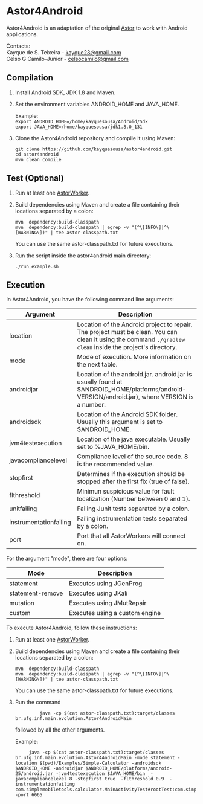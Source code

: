 # Astor4Android
Astor4Android is an adaptation of the original [Astor](https://github.com/SpoonLabs/astor) to work with Android applications.

Contacts:  
Kayque de S. Teixeira - kayque23@gmail.com  
Celso G Camilo-Junior - celsocamilo@gmail.com  


## Compilation

1. Install Android SDK, JDK 1.8 and Maven.

2. Set the environment variables ANDROID_HOME and JAVA_HOME.  
	
	Example:  
	`export ANDROID_HOME=/home/kayquesousa/Android/Sdk`  
	`export JAVA_HOME=/home/kayquesousa/jdk1.8.0_131`  

4. Clone the Astor4Android repository and compile it using Maven:
	
	`git clone https://github.com/kayquesousa/astor4android.git`  
	`cd astor4android`  
	`mvn clean compile`  

## Test (Optional)

1. Run at least one [AstorWorker](https://github.com/kayquesousa/astorworker).

2. Build dependencies using Maven and create a file containing their locations separated by a colon:  
	
	`mvn  dependency:build-classpath`  
	`mvn  dependency:build-classpath | egrep -v "(^\[INFO\]|^\[WARNING\])" | tee astor-classpath.txt`  

	You can use the same astor-classpath.txt for future executions.  

3. Run the script inside the astor4android main directory:

	`./run_example.sh`  

## Execution

In Astor4Android, you have the following command line arguments:

| Argument | Description |
| --- | --- |
| location | Location of the Android project to repair. The project must be clean. You can clean it using the command `./gradlew clean` inside the project's directory. |
| mode | Mode of execution. More information on the next table. |
| androidjar | Location of the android.jar. android.jar is usually found at $ANDROID_HOME/platforms/android-VERSION/android.jar), where VERSION is a number. |
| androidsdk | Location of the Android SDK folder. Usually this argument is set to $ANDROID_HOME. |
| jvm4testexecution | Location of the java executable. Usually set to %JAVA_HOME/bin. |
| javacompliancelevel | Compliance level of the source code. 8 is the recommended value. |
| stopfirst | Determines if the execution should be stopped after the first fix (true of false). |
| flthreshold | Minimun suspicious value for fault localization (Number between 0 and 1). |
| unitfailing | Failing Junit tests separated by a colon. |
| instrumentationfailing | Failing instrumentation tests separated by a colon. |
| port | Port that all AstorWorkers will connect on. |


For the argument "mode", there are four options:

| Mode | Description |
| --- | --- |
| statement | Executes using JGenProg |
| statement-remove | Executes using JKali |
| mutation | Executes using JMutRepair |
| custom | Executes using a custom engine |

To execute Astor4Android, follow these instructions:  

1. Run at least one [AstorWorker](https://github.com/kayquesousa/astorworker).

2. Build dependencies using Maven and create a file containing their locations separated by a colon:  
	
	`mvn  dependency:build-classpath`  
	`mvn  dependency:build-classpath | egrep -v "(^\[INFO\]|^\[WARNING\])" | tee astor-classpath.txt`  

	You can use the same astor-classpath.txt for future executions.  

3. Run the command  

   				java -cp $(cat astor-classpath.txt):target/classes br.ufg.inf.main.evolution.Astor4AndroidMain 
   				
   followed by all the other arguments.  

   Example:  

			java -cp $(cat astor-classpath.txt):target/classes br.ufg.inf.main.evolution.Astor4AndroidMain -mode statement -location $(pwd)/Examples/Simple-Calculator -androidsdk $ANDROID_HOME -androidjar $ANDROID_HOME/platforms/android-25/android.jar -jvm4testexecution $JAVA_HOME/bin  -javacompliancelevel 8 -stopfirst true  -flthreshold 0.9  -instrumentationfailing com.simplemobiletools.calculator.MainActivityTest#rootTest:com.simplemobiletools.calculator.MainActivityTest#complexTest -port 6665  
